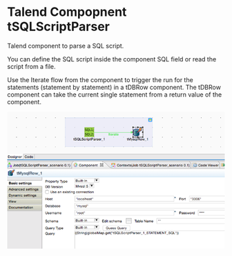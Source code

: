 # Talend Compopnent tSQLScriptParser
Talend component to parse a SQL script. 

You can define the SQL script inside the component SQL field or read the script from a file.

Use the Iterate flow from the component to trigger the run for the statements (statement by statement) in a tDBRow component.
The tDBRow component can take the current single statement from a return value of the component.

![Demo job design](https://github.com/jlolling/talendcomp_tSQLScriptParser/blob/master/doc/mysql_example.png)
